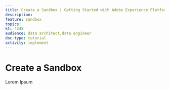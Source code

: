 ```yaml
---
title: Create a Sandbox | Getting Started with Adobe Experience Platform for Data Architects and Data Engineers
description: 
feature: sandbox
topics: 
kt: 4348
audience: data architect,data engineer
doc-type: tutorial
activity: implement
---
```


# Create a Sandbox

Lorem Ipsum